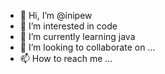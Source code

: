 - 👋 Hi, I’m @inipew
- 👀 I’m interested in code
- 🌱 I’m currently learning java
- 💞️ I’m looking to collaborate on ...
- 📫 How to reach me ...

<!---
inipew/inipew is a ✨ special ✨ repository because its `README.md` (this file) appears on your GitHub profile.
You can click the Preview link to take a look at your changes.
--->
